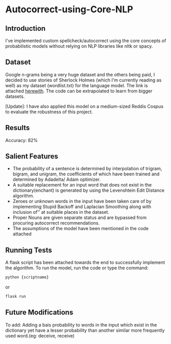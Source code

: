 # Autocorrect-using-Core-NLP

## Introduction
I've implemented custom spellcheck/autocorrect using the core concepts of probabilistic models without relying on NLP libraries like nltk or spacy. 

## Dataset
Google n-grams being a very huge dataset and the others being paid, I decided to use stories of Sherlock Holmes (which I'm currently reading as well) as my dataset (wordlist.txt) for the language model. The link is attached [herewith](http://norvig.com/big.txt). The code can be extrapolated to learn from bigger datasets.

[Update]: I have also applied this model on a medium-sized Reddis Cospus to evaluate the robustness of this project.

## Results
Accuracy: 82%

## Salient Features 
  * The probability of a sentence is determined by interpolation of trigram, bigram, and unigram, the coefficients of which have been trained and determined by Adadelta/ Adam optimizer.
   * A suitable replacement for an input word that does not exist in the dictionary(enchant) is generated by using the Levenshtein Edit Distance algorithm.
  * Zeroes or unknown words in the input have been taken care of by implementing Stupid Backoff and Laplacian Smoothing along with inclusion of'<unk>' at suitable places in the dataset.
  * Proper Nouns are given separate status and are bypassed from procuring autocorrect recommendations.
  * The assumptions of the model have been mentioned in the code attached
  
 ## Running Tests 
 A flask script has been attached towards the end to successfully implement the algorithm.
 To run the model, run the code or type the command:
 ```bash
 python {scriptname}
 ```
 or
 ```bash
 flask run
 ```
 
  
## Future Modifications
To add: Adding a bais probability to words in the input which exist in the dictionary yet have a lesser probability than another similar more frequently used word.(eg: deceive, receive)
